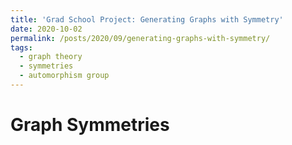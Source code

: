 ```yaml
---
title: 'Grad School Project: Generating Graphs with Symmetry'
date: 2020-10-02
permalink: /posts/2020/09/generating-graphs-with-symmetry/
tags:
  - graph theory
  - symmetries
  - automorphism group
---
```


# Graph Symmetries
